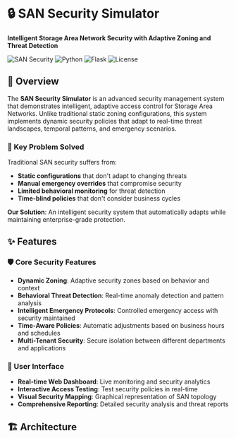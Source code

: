 # 🔒 SAN Security Simulator

**Intelligent Storage Area Network Security with Adaptive Zoning and Threat Detection**

![SAN Security](https://img.shields.io/badge/SAN-Security%20Simulator-blue)
![Python](https://img.shields.io/badge/Python-3.8%2B-green)
![Flask](https://img.shields.io/badge/Web-Flask%20Dashboard-orange)
![License](https://img.shields.io/badge/License-MIT-lightgrey)

## 📖 Overview

The **SAN Security Simulator** is an advanced security management system that demonstrates intelligent, adaptive access control for Storage Area Networks. Unlike traditional static zoning configurations, this system implements dynamic security policies that adapt to real-time threat landscapes, temporal patterns, and emergency scenarios.

### 🎯 Key Problem Solved

Traditional SAN security suffers from:
- **Static configurations** that don't adapt to changing threats
- **Manual emergency overrides** that compromise security
- **Limited behavioral monitoring** for threat detection
- **Time-blind policies** that don't consider business cycles

**Our Solution**: An intelligent security system that automatically adapts while maintaining enterprise-grade protection.

## ✨ Features

### 🛡️ Core Security Features
- **Dynamic Zoning**: Adaptive security zones based on behavior and context
- **Behavioral Threat Detection**: Real-time anomaly detection and pattern analysis
- **Intelligent Emergency Protocols**: Controlled emergency access with security maintained
- **Time-Aware Policies**: Automatic adjustments based on business hours and schedules
- **Multi-Tenant Security**: Secure isolation between different departments and applications

### 🎨 User Interface
- **Real-time Web Dashboard**: Live monitoring and security analytics
- **Interactive Access Testing**: Test security policies in real-time
- **Visual Security Mapping**: Graphical representation of SAN topology
- **Comprehensive Reporting**: Detailed security analysis and threat reports

## 🏗️ Architecture
